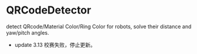 # QRCodeDetector
detect QRcode/Material Color/Ring Color for robots, solve their distance and yaw/pitch angles.


* update 3.13
校赛失败，停止更新。
